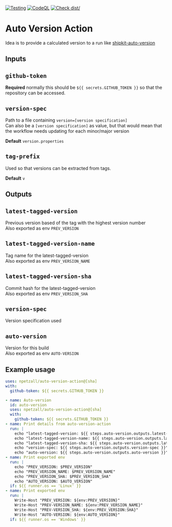 [![Testing](https://github.com/npetzall/auto-version-action/actions/workflows/main.yml/badge.svg?branch=main)](https://github.com/npetzall/auto-version-action/actions/workflows/main.yml)
[![CodeQL](https://github.com/npetzall/auto-version-action/actions/workflows/codeql-analysis.yml/badge.svg?branch=main)](https://github.com/npetzall/auto-version-action/actions/workflows/codeql-analysis.yml)
[![Check dist/](https://github.com/npetzall/auto-version-action/actions/workflows/check-dist.yml/badge.svg?branch=main)](https://github.com/npetzall/auto-version-action/actions/workflows/check-dist.yml)

# Auto Version Action

Idea is to provide a calculated version to a run like [shipkit-auto-version](https://github.com/shipkit/shipkit-auto-version)

## Inputs

## `github-token`

**Required** normally this should be `${{ secrets.GITHUB_TOKEN }}` so that the repository can be accessed.

## `version-spec`

Path to a file containing `version=[version specification]`  
Can also be a `[version specification]` as value, but that would mean that the workflow needs updating for each minor/major version  

**Default** `version.properties`

## `tag-prefix`

Used so that versions can be extracted from tags.  

**Default** `v`

## Outputs

## `latest-tagged-version`

Previous version based of the tag with the highest version number  
Also exported as env `PREV_VERSION`

## `latest-tagged-version-name`

Tag name for the latest-tagged-version  
Also exported as env `PREV_VERSION_NAME`

## `latest-tagged-version-sha`

Commit hash for the latest-tagged-version  
Also exported as env `PREV_VERSION_SHA`

## `version-spec`

Version specification used

## `auto-version`

Version for this build  
Also exported as env `AUTO-VERSION`

## Example usage

```yaml
uses: npetzall/auto-version-action@[sha]
with:
  github-token: ${{ secrets.GITHUB_TOKEN }}
```
```yaml
- name: Auto-version
  id: auto-version
  uses: npetzall/auto-version-action@[sha]
  with:
    github-token: ${{ secrets.GITHUB_TOKEN }}
- name: Print details from auto-version-action
  run: |
    echo "latest-tagged-version: ${{ steps.auto-version.outputs.latest-tagged-version }}"
    echo "latest-tagged-version-name: ${{ steps.auto-version.outputs.latest-tagged-version-name }}"
    echo "latest-tagged-version-sha: ${{ steps.auto-version.outputs.latest-tagged-version-sha }}"
    echo "version-spec: ${{ steps.auto-version.outputs.version-spec }}"
    echo "auto-version: ${{ steps.auto-version.outputs.auto-version }}"
- name: Print exported env
  run: |
    echo "PREV_VERSION: $PREV_VERSION"
    echo "PREV_VERSION_NAME: $PREV_VERSION_NAME"
    echo "PREV_VERSION_SHA: $PREV_VERSION_SHA"
    echo "AUTO_VERSION: $AUTO_VERSION"
  if: ${{ runner.os == 'Linux' }}
- name: Print exported env
  run: |
    Write-Host "PREV_VERSION: ${env:PREV_VERSION}"
    Write-Host "PREV-VERSION_NAME: ${env:PREV_VERSION_NAME}"
    Write-Host "PREV-VERSION_SHA: ${env:PREV_VERSION:SHA}"
    Write-Host "AUTO-VERSION: ${env:AUTO_VERSION}"
  if: ${{ runner.os == 'Windows' }}
```
